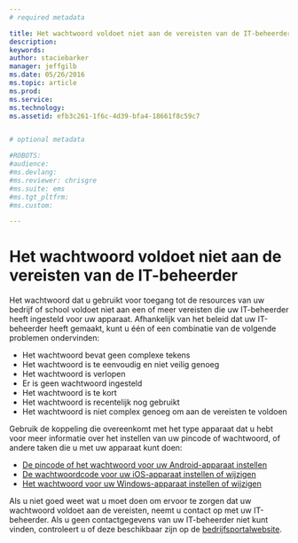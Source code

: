 ```yaml
---
# required metadata

title: Het wachtwoord voldoet niet aan de vereisten van de IT-beheerder | Microsoft Intune
description:
keywords:
author: staciebarker
manager: jeffgilb
ms.date: 05/26/2016
ms.topic: article
ms.prod:
ms.service:
ms.technology:
ms.assetid: efb3c261-1f6c-4d39-bfa4-18661f8c59c7


# optional metadata

#ROBOTS:
#audience:
#ms.devlang:
#ms.reviewer: chrisgre
#ms.suite: ems
#ms.tgt_pltfrm:
#ms.custom:

---
```


# Het wachtwoord voldoet niet aan de vereisten van de IT-beheerder

Het wachtwoord dat u gebruikt voor toegang tot de resources van uw bedrijf of school voldoet niet aan een of meer vereisten die uw IT-beheerder heeft ingesteld voor uw apparaat. Afhankelijk van het beleid dat uw IT-beheerder heeft gemaakt, kunt u één of een combinatie van de volgende problemen ondervinden:

- Het wachtwoord bevat geen complexe tekens
- Het wachtwoord is te eenvoudig en niet veilig genoeg
- Het wachtwoord is verlopen
- Er is geen wachtwoord ingesteld
- Het wachtwoord is te kort
- Het wachtwoord is recentelijk nog gebruikt
- Het wachtwoord is niet complex genoeg om aan de vereisten te voldoen

Gebruik de koppeling die overeenkomt met het type apparaat dat u hebt voor meer informatie over het instellen van uw pincode of wachtwoord, of andere taken die u met uw apparaat kunt doen:

- [De pincode of het wachtwoord voor uw Android-apparaat instellen](set-your-pin-or-password-android.md)
- [De wachtwoordcode voor uw iOS-apparaat instellen of wijzigen](set-or-change-your-passcode-ios.md)
- [Het wachtwoord voor uw Windows-apparaat instellen of wijzigen](set-or-change-your-password-windows.md)

Als u niet goed weet wat u moet doen om ervoor te zorgen dat uw wachtwoord voldoet aan de vereisten, neemt u contact op met uw IT-beheerder. Als u geen contactgegevens van uw IT-beheerder niet kunt vinden, controleert u of deze beschikbaar zijn op de [bedrijfsportalwebsite](http://portal.manage.microsoft.com).

<!--HONumber=Jun16_HO1-->


